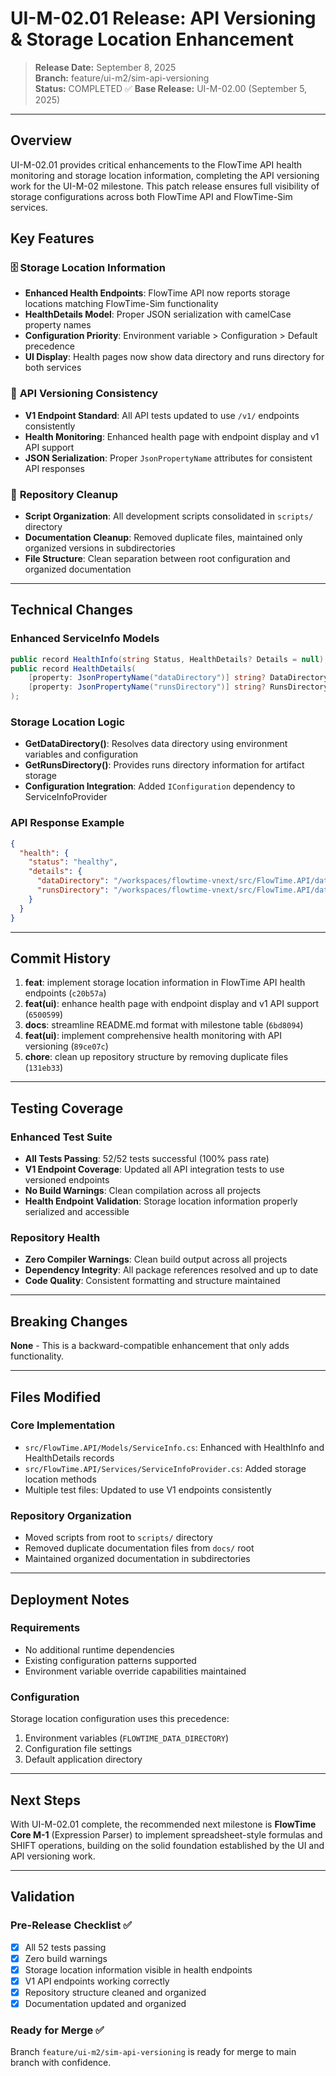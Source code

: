 # UI-M-02.01 Release: API Versioning & Storage Location Enhancement

> **Release Date:** September 8, 2025  
> **Branch:** feature/ui-m2/sim-api-versioning  
> **Status:** COMPLETED ✅
> **Base Release:** UI-M-02.00 (September 5, 2025)

---

## Overview

UI-M-02.01 provides critical enhancements to the FlowTime API health monitoring and storage location information, completing the API versioning work for the UI-M-02 milestone. This patch release ensures full visibility of storage configurations across both FlowTime API and FlowTime-Sim services.

## Key Features

### 🗄️ **Storage Location Information**
- **Enhanced Health Endpoints**: FlowTime API now reports storage locations matching FlowTime-Sim functionality
- **HealthDetails Model**: Proper JSON serialization with camelCase property names
- **Configuration Priority**: Environment variable > Configuration > Default precedence
- **UI Display**: Health pages now show data directory and runs directory for both services

### 🔧 **API Versioning Consistency**
- **V1 Endpoint Standard**: All API tests updated to use `/v1/` endpoints consistently
- **Health Monitoring**: Enhanced health page with endpoint display and v1 API support
- **JSON Serialization**: Proper `JsonPropertyName` attributes for consistent API responses

### 🧹 **Repository Cleanup**
- **Script Organization**: All development scripts consolidated in `scripts/` directory
- **Documentation Cleanup**: Removed duplicate files, maintained only organized versions in subdirectories
- **File Structure**: Clean separation between root configuration and organized documentation

---

## Technical Changes

### Enhanced ServiceInfo Models
```csharp
public record HealthInfo(string Status, HealthDetails? Details = null);
public record HealthDetails(
    [property: JsonPropertyName("dataDirectory")] string? DataDirectory = null,
    [property: JsonPropertyName("runsDirectory")] string? RunsDirectory = null
);
```

### Storage Location Logic
- **GetDataDirectory()**: Resolves data directory using environment variables and configuration
- **GetRunsDirectory()**: Provides runs directory information for artifact storage
- **Configuration Integration**: Added `IConfiguration` dependency to ServiceInfoProvider

### API Response Example
```json
{
  "health": {
    "status": "healthy",
    "details": {
      "dataDirectory": "/workspaces/flowtime-vnext/src/FlowTime.API/data",
      "runsDirectory": "/workspaces/flowtime-vnext/src/FlowTime.API/data"
    }
  }
}
```

---

## Commit History

1. **feat**: implement storage location information in FlowTime API health endpoints (`c20b57a`)
2. **feat(ui)**: enhance health page with endpoint display and v1 API support (`6500599`)
3. **docs**: streamline README.md format with milestone table (`6bd8094`)
4. **feat(ui)**: implement comprehensive health monitoring with API versioning (`89ce07c`)
5. **chore**: clean up repository structure by removing duplicate files (`131eb33`)

---

## Testing Coverage

### Enhanced Test Suite
- **All Tests Passing**: 52/52 tests successful (100% pass rate)
- **V1 Endpoint Coverage**: Updated all API integration tests to use versioned endpoints
- **No Build Warnings**: Clean compilation across all projects
- **Health Endpoint Validation**: Storage location information properly serialized and accessible

### Repository Health
- **Zero Compiler Warnings**: Clean build output across all projects
- **Dependency Integrity**: All package references resolved and up to date
- **Code Quality**: Consistent formatting and structure maintained

---

## Breaking Changes

**None** - This is a backward-compatible enhancement that only adds functionality.

---

## Files Modified

### Core Implementation
- `src/FlowTime.API/Models/ServiceInfo.cs`: Enhanced with HealthInfo and HealthDetails records
- `src/FlowTime.API/Services/ServiceInfoProvider.cs`: Added storage location methods
- Multiple test files: Updated to use V1 endpoints consistently

### Repository Organization
- Moved scripts from root to `scripts/` directory
- Removed duplicate documentation files from `docs/` root
- Maintained organized documentation in subdirectories

---

## Deployment Notes

### Requirements
- No additional runtime dependencies
- Existing configuration patterns supported
- Environment variable override capabilities maintained

### Configuration
Storage location configuration uses this precedence:
1. Environment variables (`FLOWTIME_DATA_DIRECTORY`)
2. Configuration file settings
3. Default application directory

---

## Next Steps

With UI-M-02.01 complete, the recommended next milestone is **FlowTime Core M-1** (Expression Parser) to implement spreadsheet-style formulas and SHIFT operations, building on the solid foundation established by the UI and API versioning work.

---

## Validation

### Pre-Release Checklist ✅
- [x] All 52 tests passing
- [x] Zero build warnings
- [x] Storage location information visible in health endpoints
- [x] V1 API endpoints working correctly
- [x] Repository structure cleaned and organized
- [x] Documentation updated and organized

### Ready for Merge ✅
Branch `feature/ui-m2/sim-api-versioning` is ready for merge to main branch with confidence.
